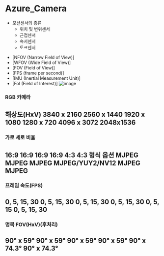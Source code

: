 # Azure_Camera

- 모션센서의 종류
  - 위치 및 변위센서
  - 근접센서
  - 속서센서
  - 토크센서

+ [NFOV (Narrow Field of View)]
+ [WFOV (Wide Field of View)]
+ [FOV (Field of View)]
+ [FPS (frame per second)]
+ [IMU (Inertial Measurement Unit)]
+ [FoI (Field of Interest)]
![image](https://user-images.githubusercontent.com/90364187/178386415-a93bc1f4-f564-4719-921a-dcd1a4da4401.png)

### RGB 카메라
해상도(HxV) 3840  x 2160
2560  x 1440
1920  x 1080
1280  x 720
4096  x 3072
2048x1536
-----------------------
### 가로 세로 비율 
16:9
16:9
16:9
16:9
4:3
4:3
형식 옵션
MJPEG MJPEG MJPEG
MJPEG/YUY2/NV12 MJPEG MJPEG
-------------------------
### 프레임 속도(FPS)
0, 5, 15, 30
0, 5, 15, 30
0, 5, 15, 30
0, 5, 15, 30
0, 5, 15
0, 5, 15, 30
------------------------
### 명목 FOV(HxV)(후처리)
90°  x 59°
90°  x 59°
90°  x 59°
90°  x 59°
90°  x  74.3°
90°  x  74.3°
-------------------------
